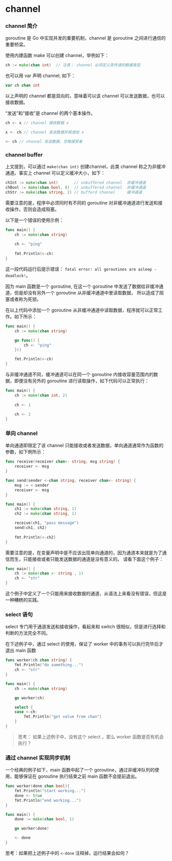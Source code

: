 # channel

### channel 简介
goroutine 是 Go 中实现并发的重要机制，channel 是 goroutine 之间进行通信的重要桥梁。

使用内建函数 make 可以创建 channel，举例如下：
``` go
ch := make(chan int)  // 注意： channel 必须定义其传递的数据类型
```

也可以用 var 声明 channel, 如下： 
``` go
var ch chan int
``` 

以上声明的 channel 都是双向的，意味着可以该 channel 可以发送数据，也可以接收数据。

“发送”和“接收”是 channel 的两个基本操作。
```go 
ch <- x // channel 接收数据 x

x <- ch // channel 发送数据并赋值给 x

<- ch // channel 发送数据，忽略接受者
```

### channel buffer

上文提到，可以通过  `make(chan int)` 创建channel，此类 channel 称之为非缓冲通道。事实上 channel 可以定义缓冲大小，如下：
 
``` go
chInt := make(chan int)       // unbuffered channel  非缓冲通道
chBool := make(chan bool, 0)  // unbuffered channel  非缓冲通道
chStr := make(chan string, 2) // bufferd channel     缓冲通道
```

需要注意的是，程序中必须同时有不同的 goroutine 对非缓冲通道进行发送和接收操作，否则会造成阻塞。

以下是一个错误的使用示例：
``` go
func main() {
	ch := make(chan string)
	
	ch <- "ping"
	
	fmt.Println(<-ch)
}
```
这一段代码运行后提示错误： `fatal error: all goroutines are asleep - deadlock!`。

因为 main 函数是一个 goroutine, 在这一个 goroutine 中发送了数据给非缓冲通道，但是却没有另外一个 goroutine 从非缓冲通道中里读取数据，
所以造成了阻塞或者称为死锁。

在以上代码中添加一个 goroutine 从非缓冲通道中读取数据，程序就可以正常工作。如下所示： 
``` go
func main() {
	ch := make(chan string)

	go func() {
		ch <- "ping"
	}()

	fmt.Println(<-ch)
}
```

与非缓冲通道不同，缓冲通道可以在同一个 goroutine 内接收容量范围内的数据，即便没有另外的 goroutine 进行读取操作，如下代码可以正常执行：
``` go
func main() {
	ch := make(chan int, 2)
	
	ch <- 1
	
	ch <- 2
}
```

### 单向 channel

单向通道即限定了该 channel 只能接收或者发送数据，单向通道通常作为函数的参数，如下例所示： 
``` go
func receive(receiver chan<- string, msg string) {
	receiver <- msg
}

func send(sender <-chan string, receiver chan<- string) {
	msg := <-sender
	receiver <- msg
}

func main() {
	ch1 := make(chan string, 1)
	ch2 := make(chan string, 1)

	receive(ch1, "pass message")
	send(ch1, ch2)
	
	fmt.Println(<-ch2)
}
```

需要注意的是，在变量声明中是不应该出现单向通道的，因为通道本来就是为了通信而生，只能接收或者只能发送数据的通道是没有意义的。
请看下面这个例子：
``` go
func main() {
	ch := make(chan <- string , 1)
	ch <- "str"
}
```
这个例子中定义了一个只能用来接收数据的通道，从语法上来看没有错误，但这是一种糟糕的实践。


### select 语句

select 专门用于通道发送和接收操作，看起来和 switch 很相似，但是进行选择和判断的方法完全不同。

在下述例子中，通过 select 的使用，保证了 worker 中的事务可以执行完毕后才退出 main 函数
``` go
func worker(ch chan string) {
	fmt.Println("do something...")
	ch <- "str"
}

func main() {
	ch := make(chan string)

	go worker(ch)

	select {
	case <-ch:
		fmt.Println("get value from chan")
	}
}
```
> 思考： 如果上述例子中，没有这个 select ，那么 worker 函数是否有机会执行？

### 通过 channel 实现同步机制
一个经典的例子如下，main 函数中起了一个 goroutine，通过非缓冲队列的使用，能够保证在 goroutine 执行结束之前 main 函数不会提前退出。

``` go
func worker(done chan bool){
	fmt.Println("start working...")
	done <- true
	fmt.Println("end working...")
}

func main() {
    done := make(chan bool, 1)

    go worker(done)

    <- done
}
```

思考：如果把上述例子中的 `<-done` 注释掉，运行结果会如何？
